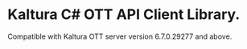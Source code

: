 # Kaltura C# OTT API Client Library.
Compatible with Kaltura OTT server version 6.7.0.29277 and above.
